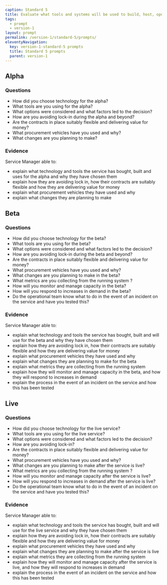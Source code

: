 ```yaml
---
caption: Standard 5
title: Evaluate what tools and systems will be used to build, host, operate and measure a service, and how to procure them.
tags:
  - prompt
  - version-1
layout: prompt
permalink: /version-1/standard-5/prompts/
eleventyNavigation:
  key: version-1-standard-5 prompts
  title: Standard 5 prompts
  parent: version-1
---
```


## Alpha

### Questions

- How did you choose technology for the alpha?
- What tools are you using for the alpha?
- What options were considered and what factors led to the decision?
- How are you avoiding lock-in during the alpha and beyond?
- Are the contracts in place suitably flexible and delivering value for money?
- What procurement vehicles have you used and why?
- What changes are you planning to make?

### Evidence

Service Manager able to:

- explain what technology and tools the service has bought, built and uses for the alpha and why they have chosen them
- explain how they are avoiding lock in, how their contracts are suitably flexible and how they are delivering value for money
- explain what procurement vehicles they have used and why
- explain what changes they are planning to make

## Beta

### Questions

- How did you choose technology for the beta?
- What tools are you using for the beta?
- What options were considered and what factors led to the decision?
- How are you avoiding lock-in during the beta and beyond?
- Are the contracts in place suitably flexible and delivering value for money?
- What procurement vehicles have you used and why?
- What changes are you planning to make in the beta?
- What metrics are you collecting from the running system ?
- How will you monitor and manage capacity in the beta?
- How will you respond to increases in demand in the beta?
- Do the operational team know what to do in the event of an incident on the service and have you tested this?

### Evidence

Service Manager able to:

- explain what technology and tools the service has bought, built and will use for the beta and why they have chosen them
- explain how they are avoiding lock in, how their contracts are suitably flexible and how they are delivering value for money
- explain what procurement vehicles they have used and why
- explain what changes they are planning to make for the beta
- explain what metrics they are collecting from the running system
- explain how they will monitor and manage capacity in the beta, and how they will respond to increases in demand
- explain the process in the event of an incident on the service and how this has been tested

## Live

### Questions

- How did you choose technology for the live service?
- What tools are you using for the live service?
- What options were considered and what factors led to the decision?
- How are you avoiding lock-in?
- Are the contracts in place suitably flexible and delivering value for money?
- What procurement vehicles have you used and why?
- What changes are you planning to make after the service is live?
- What metrics are you collecting from the running system ?
- How will you monitor and manage capacity after the service is live?
- How will you respond to increases in demand after the service is live?
- Do the operational team know what to do in the event of an incident on the service and have you tested this?

### Evidence

Service Manager able to:

- explain what technology and tools the service has bought, built and will use for the live service and why they have chosen them
- explain how they are avoiding lock in, how their contracts are suitably flexible and how they are delivering value for money
- explain what procurement vehicles they have used and why
- explain what changes they are planning to make after the service is live
- explain what metrics they are collecting from the running system
- explain how they will monitor and manage capacity after the service is live, and how they will respond to increases in demand
- explain the process in the event of an incident on the service and how this has been tested
